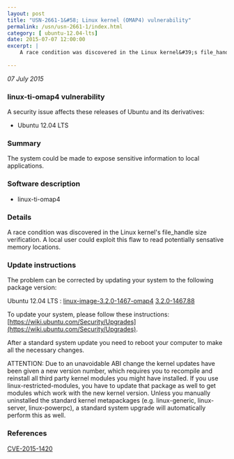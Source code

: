 ```yaml
---
layout: post
title: "USN-2661-1&#58; Linux kernel (OMAP4) vulnerability"
permalink: /usn/usn-2661-1/index.html
category: [ ubuntu-12.04-lts]
date: 2015-07-07 12:00:00
excerpt: |
    A race condition was discovered in the Linux kernel&#39;s file_handle size verification. A local user could exploit this flaw to read potentially sensative memory locations. 
    
--- 
```

 
 

*07 July 2015*

### linux-ti-omap4 vulnerability

A security issue affects these releases of Ubuntu and its derivatives:

* Ubuntu 12.04 LTS

### Summary

The system could be made to expose sensitive information to local applications.

### Software description

* linux-ti-omap4 

### Details

A race condition was discovered in the Linux kernel&#39;s file_handle size verification. A local user could exploit this flaw to read potentially sensative memory locations. 

### Update instructions

The problem can be corrected by updating your system to the following package version:

Ubuntu 12.04 LTS
 : [linux-image-3.2.0-1467-omap4](https://launchpad.net/ubuntu/+source/linux-ti-omap4) <span> [3.2.0-1467.88](https://launchpad.net/ubuntu/+source/linux-ti-omap4/3.2.0-1467.88) </span> 

To update your system, please follow these instructions: [https://wiki.ubuntu.com/Security/Upgrades](https://wiki.ubuntu.com/Security/Upgrades).

After a standard system update you need to reboot your computer to make all the necessary changes.

ATTENTION: Due to an unavoidable ABI change the kernel updates have been given a new version number, which requires you to recompile and reinstall all third party kernel modules you might have installed. If you use linux-restricted-modules, you have to update that package as well to get modules which work with the new kernel version. Unless you manually uninstalled the standard kernel metapackages (e.g. linux-generic, linux-server, linux-powerpc), a standard system upgrade will automatically perform this as well. 

### References

 
 [CVE-2015-1420](http://people.ubuntu.com/~ubuntu-security/cve/CVE-2015-1420)
 


